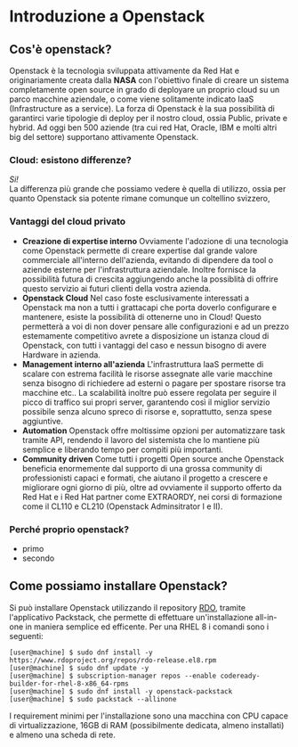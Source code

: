 # Introduzione a Openstack

## Cos'è openstack?
Openstack è la tecnologia sviluppata attivamente da Red Hat e originariamente creata dalla **NASA** con l'obiettivo finale di creare un sistema completamente open source in grado di deployare un proprio cloud su un parco macchine aziendale, o come viene solitamente indicato IaaS (Infrastructure as a service).
La forza di Openstack è la sua possibilità di garantirci varie tipologie di deploy per il nostro cloud, ossia Public, private e hybrid.
Ad oggi ben 500 aziende  (tra cui red Hat, Oracle, IBM e molti altri big del settore) supportano attivamente Openstack.

### Cloud: esistono differenze?
_Si!_ <br>
La differenza più grande che possiamo vedere è quella di utilizzo, ossia per quanto Openstack sia potente rimane comunque un coltellino svizzero,

### Vantaggi del cloud privato
* **Creazione di expertise interno**
    Ovviamente l'adozione di una tecnologia come Openstack permette di creare expertise dal grande valore commerciale all'interno dell'azienda, evitando di dipendere da tool o aziende esterne per l'infrastruttura aziendale.
    Inoltre fornisce la possibilità futura di crescita aggiungendo anche la possiblità di offrire questo servizio ai futuri clienti della vostra azienda.
* **Openstack Cloud**
    Nel caso foste esclusivamente interessati a Openstack ma non a tutti i grattacapi che porta doverlo configurare e mantenere, esiste la possibilità di ottenerne uno in Cloud!
    Questo permetterà a voi di non dover pensare alle configurazioni e ad un prezzo estemamente competitivo avrete a disposizione un istanza cloud di Openstack, con tutti i vantaggi del caso e nessun bisogno di avere Hardware in azienda.
* **Management interno all'azienda**
    L'infrastruttura IaaS permette di scalare con estrema facilità le risorse assegnate alle varie macchine senza bisogno di richiedere ad esterni o pagare per spostare risorse tra macchine etc..
    La scalabilità inoltre può essere regolata per seguire il picco di traffico sui propri server, garantendo così il miglior servizio possibile senza alcuno spreco di risorse e, soprattutto, senza spese aggiuntive.
* **Automation**
    Openstack offre moltissime opzioni per automatizzare task tramite API, rendendo il lavoro del sistemista che lo mantiene più semplice e liberando tempo per compiti più importanti.
* **Community driven**
    Come tutti i progetti Open source anche Openstack beneficia enormemente dal supporto di una grossa community di professionisti capaci e formati, che aiutano il progetto a crescere e migliorare ogni giorno di più, oltre ad ovviamente il supporto offerto da Red Hat e i Red Hat partner come EXTRAORDY, nei corsi di formazione come il CL110 e CL210 (Openstack Adminsitrator I e II).
### Perché proprio openstack?
- primo
- secondo

## Come possiamo installare Openstack?
Si può installare Openstack utilizzando il repository [RDO](https://www.rdoproject.org/install/packstack/), tramite l'applicativo Packstack, che permette di effettuare un'installazione all-in-one in maniera semplice ed efficente.
Per una RHEL 8 i comandi sono i seguenti:
```console
[user@machine] $ sudo dnf install -y https://www.rdoproject.org/repos/rdo-release.el8.rpm
[user@machine] $ sudo dnf update -y
[user@machine] $ subscription-manager repos --enable codeready-builder-for-rhel-8-x86_64-rpms
[user@machine] $ sudo dnf install -y openstack-packstack
[user@machine] $ sudo packstack --allinone
```

I requirement minimi per l'installazione sono una macchina con CPU capace di virtualizzazione, 16GB di RAM (possibilmente dedicata, almeno installati) e almeno una scheda di rete.
